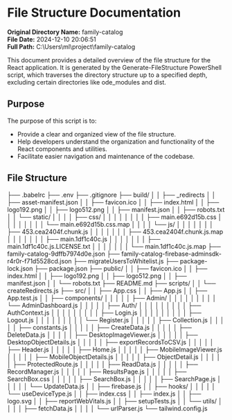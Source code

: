 # File Structure Documentation

**Original Directory Name:** family-catalog  
**File Date:** 2024-12-10 20:06:51  
**Full Path:** C:\Users\ml\project\family-catalog  

This document provides a detailed overview of the file structure for the React application. It is generated by the Generate-FileStructure PowerShell script, which traverses the directory structure up to a specified depth, excluding certain directories like 
ode_modules and dist.

## Purpose

The purpose of this script is to:
- Provide a clear and organized view of the file structure.
- Help developers understand the organization and functionality of the React components and utilities.
- Facilitate easier navigation and maintenance of the codebase.

## File Structure
├── .babelrc
├── .env
├── .gitignore
├── build/
│   │   ├── _redirects
│   │   ├── asset-manifest.json
│   │   ├── favicon.ico
│   │   ├── index.html
│   │   ├── logo192.png
│   │   ├── logo512.png
│   │   ├── manifest.json
│   │   ├── robots.txt
│   │   └── static/
│   │       │   │   ├── css/
│   │       │   │   │   │   │   │   ├── main.e692d15b.css
│   │       │   │   │   │   │   │   └── main.e692d15b.css.map
│   │       │   │   └── js/
│   │       │   │       │   │   │   ├── 453.cea2404f.chunk.js
│   │       │   │       │   │   │   ├── 453.cea2404f.chunk.js.map
│   │       │   │       │   │   │   ├── main.1df1c40c.js
│   │       │   │       │   │   │   ├── main.1df1c40c.js.LICENSE.txt
│   │       │   │       │   │   │   └── main.1df1c40c.js.map
├── family-catalog-9dffb7974d0e.json
├── family-catalog-firebase-adminsdk-r4r0r-f71d5528cd.json
├── migrateUsersToWhitelist.js
├── package-lock.json
├── package.json
├── public/
│   │   ├── favicon.ico
│   │   ├── index.html
│   │   ├── logo192.png
│   │   ├── logo512.png
│   │   ├── manifest.json
│   │   └── robots.txt
├── README.md
├── scripts/
│   │   └── createRedirects.js
├── src/
│   │   ├── App.css
│   │   ├── App.js
│   │   ├── App.test.js
│   │   ├── components/
│   │   │   │   │   ├── Admin/
│   │   │   │   │   │   │   │   │   └── AdminDashboard.js
│   │   │   │   │   ├── Auth/
│   │   │   │   │   │   │   │   │   ├── AuthContext.js
│   │   │   │   │   │   │   │   │   ├── Login.js
│   │   │   │   │   │   │   │   │   ├── Logout.js
│   │   │   │   │   │   │   │   │   └── Register.js
│   │   │   │   │   ├── Collection.js
│   │   │   │   │   ├── constants.js
│   │   │   │   │   ├── CreateData.js
│   │   │   │   │   ├── DeleteData.js
│   │   │   │   │   ├── DesktopImageViewer.js
│   │   │   │   │   ├── DesktopObjectDetails.js
│   │   │   │   │   ├── exportRecordsToCSV.js
│   │   │   │   │   ├── Header.js
│   │   │   │   │   ├── Home.js
│   │   │   │   │   ├── MobileImageViewer.js
│   │   │   │   │   ├── MobileObjectDetails.js
│   │   │   │   │   ├── ObjectDetail.js
│   │   │   │   │   ├── ProtectedRoute.js
│   │   │   │   │   ├── ReadData.js
│   │   │   │   │   ├── RecordManager.js
│   │   │   │   │   ├── ResultsPage.js
│   │   │   │   │   ├── SearchBox.css
│   │   │   │   │   ├── SearchBox.js
│   │   │   │   │   ├── SearchPage.js
│   │   │   │   │   └── UpdateData.js
│   │   ├── firebase.js
│   │   ├── hooks/
│   │   │   │   │   └── useDeviceType.js
│   │   ├── index.css
│   │   ├── index.js
│   │   ├── logo.svg
│   │   ├── reportWebVitals.js
│   │   ├── setupTests.js
│   │   └── utils/
│   │       │   │   ├── fetchData.js
│   │       │   │   └── urlParser.js
└── tailwind.config.js
